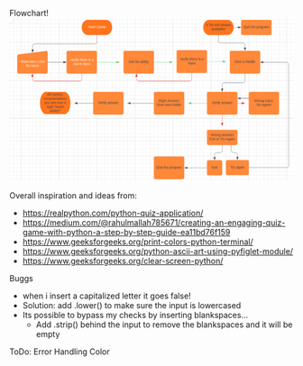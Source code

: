 Flowchart! \
![Flowchart](assets/readme/flowchart.png)

Overall inspiration and ideas from:
 - https://realpython.com/python-quiz-application/
 - https://medium.com/@rahulmallah785671/creating-an-engaging-quiz-game-with-python-a-step-by-step-guide-ea11bd76f159
 - https://www.geeksforgeeks.org/print-colors-python-terminal/
 - https://www.geeksforgeeks.org/python-ascii-art-using-pyfiglet-module/
 - https://www.geeksforgeeks.org/clear-screen-python/

 Buggs
  - when i insert a capitalized letter it goes false!
   - Solution: add .lower() to make sure the input is lowercased
  - Its possible to bypass my checks by inserting blankspaces...
    - Add .strip() behind the input to remove the blankspaces and it will be empty

ToDo:
    Error Handling
    Color

